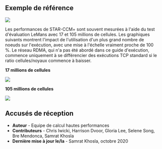 ## **Exemple de référence**

![](images/lemans.png " ")

Les performances de STAR-CCM+ sont souvent mesurées à l'aide du test d'évaluation LeMans avec 17 et 105 millions de cellules. Les graphiques suivants montrent l'impact de l'utilisation d'un plus grand nombre de noeuds sur l'exécution, avec une mise à l'échelle vraiment proche de 100 %. Le réseau RDMA, qui n'a pas été abordé dans ce guide d'exécution, commence uniquement à se différencier des exécutions TCP standard si le ratio cellules/noyaux commence à baisser.

**17 millions de cellules**

![](images/RunTime_17M.png " ")

**105 millions de cellules**

![](images/Scaling_105M.png " ")

## Accusés de réception

*   **Auteur** - Equipe de calcul hautes performances
*   **Contributeurs** - Chris Iwicki, Harrison Dvoor, Gloria Lee, Selene Song, Bre Mendonca, Samrat Khosla
*   **Dernière mise à jour le/la** - Samrat Khosla, octobre 2020